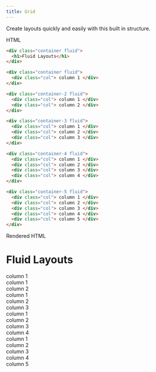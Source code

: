 ```yaml
---
title: Grid
---
```


Create layouts quickly and easily with this built in structure.

HTML

```html
<div class="container fluid">
  <h1>Fluid Layouts</h1>
</div>

<div class="container fluid">
  <div class="col"> column 1 </div>
</div>

<div class="container-2 fluid">
  <div class="col"> column 1 </div>
  <div class="col"> column 2 </div>
</div>

<div class="container-3 fluid">
  <div class="col"> column 1 </div>
  <div class="col"> column 2 </div>
  <div class="col"> column 3 </div>
</div>

<div class="container-4 fluid">
  <div class="col"> column 1 </div>
  <div class="col"> column 2 </div>
  <div class="col"> column 3 </div>
  <div class="col"> column 4 </div>
</div>

<div class="container-5 fluid">
  <div class="col"> column 1 </div>
  <div class="col"> column 2 </div>
  <div class="col"> column 3 </div>
  <div class="col"> column 4 </div>
  <div class="col"> column 5 </div>
</div>
```

Rendered HTML

<div class="container fluid">
<h1>Fluid Layouts</h1>
</div>

<div class="container fluid">
<div class="col"> column 1 </div>
</div>

<div class="container-2 fluid">
<div class="col"> column 1 </div>
<div class="col"> column 2 </div>
</div>

<div class="container-3 fluid">
<div class="col"> column 1 </div>
<div class="col"> column 2 </div>
<div class="col"> column 3 </div>
</div>

<div class="container-4 fluid">
<div class="col"> column 1 </div>
<div class="col"> column 2 </div>
<div class="col"> column 3 </div>
<div class="col"> column 4 </div>
</div>

<div class="container-5 fluid">
<div class="col"> column 1 </div>
<div class="col"> column 2 </div>
<div class="col"> column 3 </div>
<div class="col"> column 4 </div>
<div class="col"> column 5 </div>
</div>
